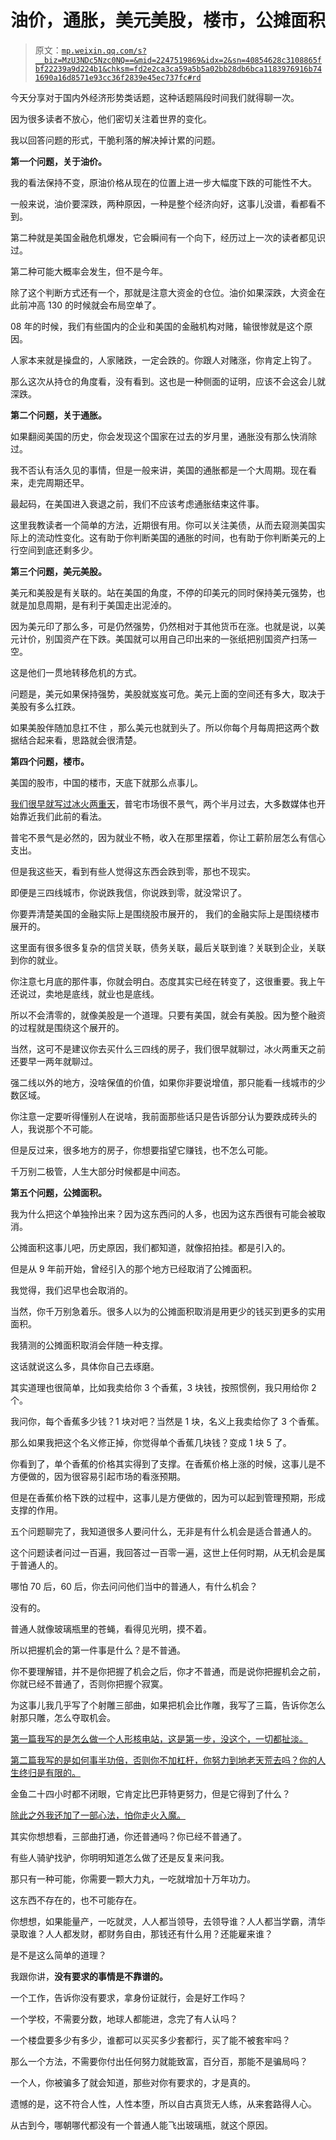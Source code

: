 # 油价，通胀，美元美股，楼市，公摊面积

> 原文：[`mp.weixin.qq.com/s?__biz=MzU3NDc5Nzc0NQ==&mid=2247519869&idx=2&sn=40854628c3108865fbf22239a9d224b1&chksm=fd2e2ca3ca59a5b5a02bb28db6bca1183976916b741690a16d8571e93cc36f2839e45ec737fc#rd`](http://mp.weixin.qq.com/s?__biz=MzU3NDc5Nzc0NQ==&mid=2247519869&idx=2&sn=40854628c3108865fbf22239a9d224b1&chksm=fd2e2ca3ca59a5b5a02bb28db6bca1183976916b741690a16d8571e93cc36f2839e45ec737fc#rd)

今天分享对于国内外经济形势类话题，这种话题隔段时间我们就得聊一次。 

因为很多读者不放心，他们密切关注着世界的变化。 

我以回答问题的形式，干脆利落的解决掉计累的问题。 

**第一个问题，关于油价。**

我的看法保持不变，原油价格从现在的位置上进一步大幅度下跌的可能性不大。 

一般来说，油价要深跌，两种原因，一种是整个经济向好，这事儿没谱，看都看不到。

第二种就是美国金融危机爆发，它会瞬间有一个向下，经历过上一次的读者都见识过。

第二种可能大概率会发生，但不是今年。 

除了这个判断方式还有一个，那就是注意大资金的仓位。油价如果深跌，大资金在此前冲高 130 的时候就会布局空单了。 

08 年的时候，我们有些国内的企业和美国的金融机构对赌，输很惨就是这个原因。 

人家本来就是操盘的，人家赌跌，一定会跌的。你跟人对赌涨，你肯定上钩了。

那么这次从持仓的角度看，没有看到。这也是一种侧面的证明，应该不会这会儿就深跌。

**第二个问题，关于通胀。**

如果翻阅美国的历史，你会发现这个国家在过去的岁月里，通胀没有那么快消除过。 

我不否认有活久见的事情，但是一般来讲，美国的通胀都是一个大周期。现在看来，走完周期还早。 

最起码，在美国进入衰退之前，我们不应该考虑通胀结束这件事。 

这里我教读者一个简单的方法，近期很有用。你可以关注美债，从而去窥测美国实际上的流动性变化。这有助于你判断美国的通胀的时间，也有助于你判断美元的上行空间到底还剩多少。

**第三个问题，美元美股。**

美元和美股是有关联的。站在美国的角度，不停的印美元的同时保持美元强势，也就是加息周期，是有利于美国走出泥淖的。

因为美元印了那么多，可是仍然强势，仍然相对于其他货币在涨。也就是说，以美元计价，别国资产在下跌。美国就可以用自己印出来的一张纸把别国资产扫荡一空。

这是他们一贯地转移危机的方式。

问题是，美元如果保持强势，美股就岌岌可危。美元上面的空间还有多大，取决于美股有多么扛跌。

如果美股伴随加息扛不住 ，那么美元也就到头了。所以你每个月每周把这两个数据结合起来看，思路就会很清楚。

**第四个问题，楼市。**

美国的股市，中国的楼市，天底下就那么点事儿。

[我们很早就写过冰火两重天](http://mp.weixin.qq.com/s?__biz=MzU0MjYwNDU2Mw==&mid=2247505780&idx=1&sn=561c6930742277225231a4608d6e8233&chksm=fb1abb08cc6d321e87b4a6599e9a6d6a28854c81c78ac8a9da6098e64c6c7b39f0421651fc5a&scene=21#wechat_redirect)，普宅市场很不景气，两个半月过去，大多数媒体也开始靠近我们此前的看法。

普宅不景气是必然的，因为就业不畅，收入在那里摆着，你让工薪阶层怎么有信心支出。 

但是我这些天，看到有些人觉得这东西会跌到零，那也不现实。

即便是三四线城市，你说跌我信，你说跌到零，就没常识了。 

你要弄清楚美国的金融实际上是围绕股市展开的， 我们的金融实际上是围绕楼市展开的。 

这里面有很多很多复杂的信贷关联，债务关联，最后关联到谁？关联到企业，关联到你的就业。 

你注意七月底的那件事，你就会明白。态度其实已经在转变了，这很重要。我上午还说过，卖地是底线，就业也是底线。

所以不会清零的，就像美股是一个道理。只要有美国，就会有美股。因为整个融资的过程就是围绕这个展开的。 

当然，这可不是建议你去买什么三四线的房子，我们很早就聊过，冰火两重天之前还要早一两年就聊过。 

强二线以外的地方，没啥保值的价值，如果你非要说增值，那只能看一线城市的少数区域。 

你注意一定要听得懂别人在说啥，我前面那些话只是告诉部分认为要跌成砖头的人，我说那个不可能。 

但是反过来，很多地方的房子，你想要指望它赚钱，也不怎么可能。

千万别二极管，人生大部分时候都是中间态。 

**第五个问题，公摊面积。**

我为什么把这个单独拎出来？因为这东西问的人多，也因为这东西很有可能会被取消。 

公摊面积这事儿吧，历史原因，我们都知道，就像招拍挂。都是引入的。

但是从 9 年前开始，曾经引入的那个地方已经取消了公摊面积。

我觉得，我们迟早也会取消的。

当然，你千万别急着乐。很多人以为的公摊面积取消是用更少的钱买到更多的实用面积。

我猜测的公摊面积取消会伴随一种支撑。

这话就说这么多，具体你自己去琢磨。

其实道理也很简单，比如我卖给你 3 个香蕉，3 块钱，按照惯例，我只用给你 2 个。 

我问你，每个香蕉多少钱？1 块对吧？当然是 1 块，名义上我卖给你了 3 个香蕉。 

那么如果我把这个名义修正掉，你觉得单个香蕉几块钱？变成 1 块 5 了。 

你看到了，单个香蕉的价格其实得到了支撑。在香蕉价格上涨的时候，这事儿是不方便做的，因为很容易引起市场的看涨预期。 

但是在香蕉价格下跌的过程中，这事儿是方便做的，因为可以起到管理预期，形成支撑的作用。

五个问题聊完了，我知道很多人要问什么，无非是有什么机会是适合普通人的。 

这个问题读者问过一百遍，我回答过一百零一遍，这世上任何时期，从无机会是属于普通人的。 

哪怕 70 后，60 后，你去问问他们当中的普通人，有什么机会？

没有的。 

普通人就像玻璃瓶里的苍蝇，看得见光明，摸不着。 

所以把握机会的第一件事是什么？是不普通。 

你不要理解错，并不是你把握了机会之后，你才不普通，而是说你把握机会之前，你就已经不普通了，否则你把握个寂寞。

为这事儿我几乎写了个射雕三部曲，如果把机会比作雕，我写了三篇，告诉你怎么射那只雕，怎么夺取机会。 

[第一篇我写的是怎么做一个人形核电站，这是第一步，没这个，一切都扯淡。](http://mp.weixin.qq.com/s?__biz=MzU0MjYwNDU2Mw==&mid=2247507224&idx=1&sn=48d8ac37ebb9a64a251b652dff7836f4&chksm=fb1ab164cc6d38721f04f5030f0073d6869beef853d9e210fb03cf2849d358a1e152ed0c0801&scene=21#wechat_redirect)

[第二篇我写的是如何事半功倍，否则你不加杠杆，你努力到地老天荒去吗？你的人生终归是有限的。](http://mp.weixin.qq.com/s?__biz=MzU0MjYwNDU2Mw==&mid=2247507339&idx=1&sn=1da273ca6f7694bd9240229b308d6dd4&chksm=fb1ab1f7cc6d38e171704aaa9733934657795707ddb0094fc67768f22c2309713c0d5169a42b&scene=21#wechat_redirect)

金鱼二十四小时都不闭眼，它肯定比巴菲特更努力，但是它得到了什么？ 

[除此之外我还加了一部心法，怕你走火入魔。](http://mp.weixin.qq.com/s?__biz=MzU3NDc5Nzc0NQ==&mid=2247519539&idx=1&sn=da0e3d15504b5585a19cfc2c0ae6060b&chksm=fd2e2fedca59a6fbac513f1f6233abba0b4e1cd9f48adbe6265161175278a02e50bbe6bd59cd&scene=21#wechat_redirect) 

其实你想想看，三部曲打通，你还普通吗？你已经不普通了。 

有些人骑驴找驴，你明明知道怎么做了还是反复来问我。

那只有一种可能，你需要一颗大力丸，一吃就增加十万年功力。

这东西不存在的，也不可能存在。 

你想想，如果能量产，一吃就灵，人人都当领导，去领导谁？人人都当学霸，清华录取谁？人人都发财，都财务自由，那钱还有什么用？还能雇来谁？

是不是这么简单的道理？ 

我跟你讲，**没有要求的事情是不靠谱的。**

一个工作，告诉你没有要求，拿身份证就行，会是好工作吗？

一个学校，不需要分数，地球人都能进，念完了有人认吗？

一个楼盘要多少有多少，谁都可以买买多少套都行，买了能不被套牢吗？

那么一个方法，不需要你付出任何努力就能致富，百分百，那能不是骗局吗？

一个人，你被骗多了就会知道，那些对你有要求的，才是真的。

遗憾的是，这不符合人性，人性本堕，所以自古真货无人练，从来套路得人心。

从古到今，哪朝哪代都没有一个普通人能飞出玻璃瓶，就这个原因。